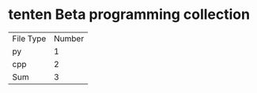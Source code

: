 # tenten Beta programming collection

<table><tr><td>File Type</td><td>Number</td></tr><tr><td>py</td><td>1</td></tr><tr><td>cpp</td><td>2</td></tr><tr><td>Sum</td><td>3</td></tr></table>
